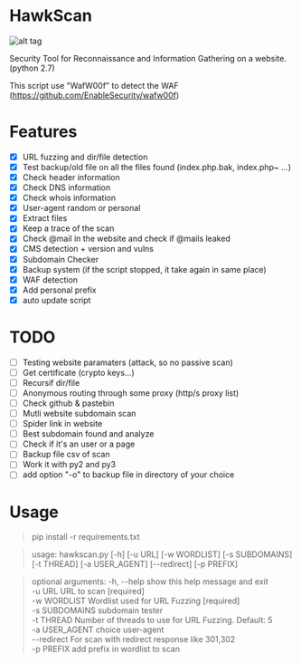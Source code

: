 # HawkScan

![alt tag](https://user-images.githubusercontent.com/29504335/43905037-75a2a9ea-9bf0-11e8-8d6b-2de51318be98.jpg)

Security Tool for Reconnaissance and Information Gathering on a website. (python 2.7)

This script use "WafW00f" to detect the WAF (https://github.com/EnableSecurity/wafw00f)

# Features
 - [x] URL fuzzing and dir/file detection
 - [x] Test backup/old file on all the files found (index.php.bak, index.php~ ...)
 - [x] Check header information
 - [x] Check DNS information
 - [x] Check whois information
 - [x] User-agent random or personal
 - [x] Extract files
 - [x] Keep a trace of the scan
 - [x] Check @mail in the website and check if @mails leaked
 - [x] CMS detection + version and vulns
 - [x] Subdomain Checker
 - [x] Backup system (if the script stopped, it take again in same place)
 - [x] WAF detection
 - [x] Add personal prefix
 - [x] auto update script

# TODO
 - [ ] Testing website paramaters (attack, so no passive scan)
 - [ ] Get certificate (crypto keys...)
 - [ ] Recursif dir/file
 - [ ] Anonymous routing through some proxy (http/s proxy list)
 - [ ] Check github & pastebin
 - [ ] Mutli website subdomain scan
 - [ ] Spider link in website
 - [ ] Best subdomain found and analyze
 - [ ] Check if it's an user or a page
 - [ ] Backup file csv of scan
 - [ ] Work it with py2 and py3
 - [ ] add option "-o" to backup file in directory of your choice
 
 # Usage
 > pip install -r requirements.txt
 
 > usage: hawkscan.py [-h] [-u URL] [-w WORDLIST] [-s SUBDOMAINS] [-t THREAD] [-a USER_AGENT] [--redirect] [-p PREFIX]
 
 > optional arguments: 
  > -h, --help     show this help message and exit                                                                     
  > -u URL         URL to scan [required]                                                                              
  > -w WORDLIST    Wordlist used for URL Fuzzing [required]                                                            
  > -s SUBDOMAINS  subdomain tester                                                                                    
  > -t THREAD      Number of threads to use for URL Fuzzing. Default: 5  
  > -a USER_AGENT  choice user-agent     
  > --redirect     For scan with redirect response like 301,302      
  > -p PREFIX      add prefix in wordlist to scan
